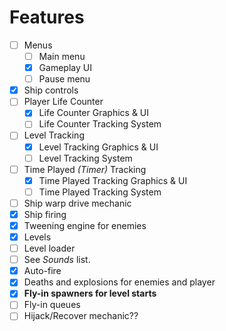 # Features

- [ ] Menus
  - [ ] Main menu
  - [X] Gameplay UI
  - [ ] Pause menu
- [X] Ship controls
- [ ] Player Life Counter
  - [X] Life Counter Graphics & UI
  - [ ] Life Counter Tracking System
- [ ] Level Tracking
  - [X] Level Tracking Graphics & UI
  - [ ] Level Tracking System
- [ ] Time Played *(Timer)* Tracking
  - [X] Time Played Tracking Graphics & UI
  - [ ] Time Played Tracking System
- [ ] Ship warp drive mechanic
- [X] Ship firing
- [X] Tweening engine for enemies
- [X] Levels
- [ ] Level loader
- [ ] See *Sounds* list.
- [X] Auto-fire
- [X] Deaths and explosions for enemies and player
- [X] **Fly-in spawners for level starts**
- [ ] Fly-in queues
- [ ] Hijack/Recover mechanic??
